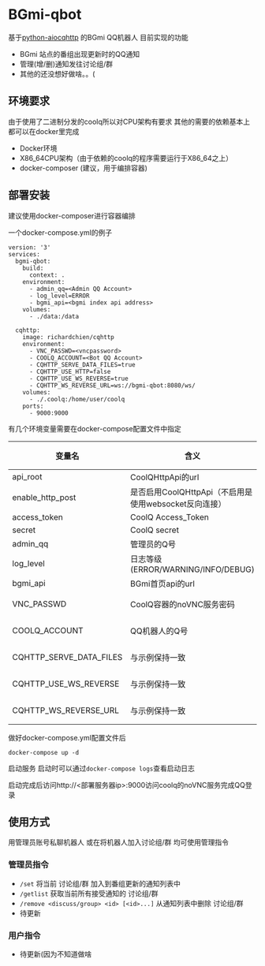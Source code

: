 # BGmi-qbot

基于[python-aiocqhttp](https://github.com/richardchien/python-aiocqhttp) 的BGmi QQ机器人
目前实现的功能
+ BGmi 站点的番组出现更新时的QQ通知
+ 管理(增/删)通知发往讨论组/群
+ 其他的还没想好做啥。。(

## 环境要求

由于使用了二进制分发的coolq所以对CPU架构有要求
其他的需要的依赖基本上都可以在docker里完成
+ Docker环境
+ X86_64CPU架构（由于依赖的coolq的程序需要运行于X86_64之上）
+ docker-composer (建议，用于编排容器)

## 部署安装

建议使用docker-composer进行容器编排

一个docker-compose.yml的例子
```
version: '3'
services:
  bgmi-qbot:
    build:
      context: .
    environment:
      - admin_qq=<Admin QQ Account>
      - log_level=ERROR
      - bgmi_api=<bgmi index api address>
    volumes:
      - ./data:/data

  cqhttp:
    image: richardchien/cqhttp
    environment:
      - VNC_PASSWD=<vncpassword>
      - COOLQ_ACCOUNT=<Bot QQ Account>
      - CQHTTP_SERVE_DATA_FILES=true
      - CQHTTP_USE_HTTP=false
      - CQHTTP_USE_WS_REVERSE=true
      - CQHTTP_WS_REVERSE_URL=ws://bgmi-qbot:8080/ws/
    volumes:
      - ./.coolq:/home/user/coolq
    ports:
      - 9000:9000
```

有几个环境变量需要在docker-compose配置文件中指定

| 变量名 | 含义 | 必须 | 默认值 |
| ------ | ------ | ------ | ------ |
| api_root | CoolQHttpApi的url |  | False |
| enable_http_post | 是否启用CoolQHttpApi（不启用是使用websocket反向连接） |  | False |
| access_token | CoolQ Access_Token |  | False |
| secret | CoolQ secret |  | False |
| admin_qq | 管理员的Q号 | * | None |
| log_level | 日志等级(ERROR/WARNING/INFO/DEBUG) |  | ERROR |
| bgmi_api | BGmi首页api的url |  | http://127.0.0.1/api/index |
| VNC_PASSWD | CoolQ容器的noVNC服务密码 | * | 见richardchien/cqhttp项目 |
| COOLQ_ACCOUNT | QQ机器人的Q号 | * | 见richardchien/cqhttp项目 |
| CQHTTP_SERVE_DATA_FILES | 与示例保持一致 | * | 见richardchien/cqhttp项目 |
| CQHTTP_USE_WS_REVERSE | 与示例保持一致 | * | 见richardchien/cqhttp项目 |
| CQHTTP_WS_REVERSE_URL | 与示例保持一致 | * | 见richardchien/cqhttp项目 |

做好docker-compose.yml配置文件后
```
docker-compose up -d
```
启动服务 启动时可以通过`docker-compose logs`查看启动日志

启动完成后访问http://<部署服务器ip>:9000访问coolq的noVNC服务完成QQ登录

## 使用方式

用管理员账号私聊机器人 或在将机器人加入讨论组/群 均可使用管理指令
### 管理员指令
+ `/set` 将当前 讨论组/群 加入到番组更新的通知列表中
+ `/getlist` 获取当前所有接受通知的 讨论组/群
+ `/remove <discuss/group> <id> [<id>...]` 从通知列表中删除 讨论组/群
+ 待更新

### 用户指令
+ 待更新(因为不知道做啥


